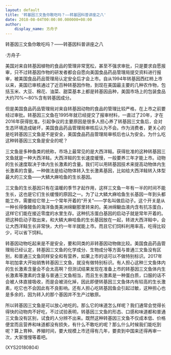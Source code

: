 ```yaml
---
layout: default
title: '转基因三文鱼你敢吃吗？——转基因科普讲座之八'
date: 2018-08-04T00:00:00.000000+08:00
author:
    display_name: 方舟子
---
```


转基因三文鱼你敢吃吗？——转基因科普讲座之八

·方舟子·

美国对来自转基因植物的食品的管理非常宽松，甚至不强求审批，只是要求自愿报审，只不过转基因作物的研发者都会自愿向美国食品药品管理局提交资料进行报审，被美国食品药品管理局认定安全后才会上市。自从1994年转基因西红柿上市以来，美国已审核通过了近百种转基因作物，到现在美国最主要的几种农作物，包括玉米、大豆、棉花、油菜、甜菜基本上都是转基因品种，美国市场上的包装食品大约70%～80%含有转基因成分。

但是美国食品药品管理局对来自转基因动物的食品的管理比较严格，在上市之前要经过审批。转基因三文鱼在1995年就已经提交了报审材料，一直过了20年，才在2016年获得批准。引起争议的主要原因是很多人担心养了转基因三文鱼后，会对生态环境造成破坏，美国食品药品管理局审核后认为不会。作为消费者，更关心的是吃转基因三文鱼是不是安全，美国食品药品管理局审核后也认为安全。为什么吃这种转基因三文鱼是安全的呢？

三文鱼是多种鱼类的统称，市场上最常见的是大西洋鲑。获得批准的这种转基因三文鱼就是一种大西洋鲑。大西洋鲑的生长速度缓慢，一般要养三年才能上市。动物的生长速度取决于体内生长激素的含量。我们可以用转基因技术来提高动物体内生长激素的含量。一种做法是给动物体转入生长激素基因，比如给大西洋鲑转入体型最大的三文鱼——大鳞大麻哈鱼的生长基因。

三文鱼的生长基因只有在温暖的季节才起作用，这样三文鱼一年有一半的时间不能生长，这也是它们生长缓慢的原因之一。为了让大鳞大麻哈鱼生长基因一年到头都能工作，需要给它带上一个常年开着的“开关”——学名叫做启动子。这个开关是从一种长得像鳗鱼的海洋鱼类美洲绵鳚那里转来的。美洲绵鳚血液内含有抗冻蛋白，这样它们能在接近零度的水里生存。这种抗冻蛋白基因的启动子就是常年开着的。把这种启动子取出来，和大鳞大麻哈鱼的生长基因放在一起，转进大西洋鲑中，会让大西洋鲑生长非常快，大约一年半就能上市。而且它们饲料利用率高，吃得比较少，可以省下饲料。

转基因动物吃起来是不是安全，要和同类的非转基因动物做比较。美国食品药品管理局已经认定，转基因三文鱼的化学成分、生物成分等方面与普通三文鱼没有区别，和普通三文鱼同样安全和有营养，如果上市的话可以不做特别标识。2017年年初加拿大开始销售转基因三文鱼，就没有做特别标识。有人担心这种三文鱼体内的生长激素含量会不会太高啊？但测试结果发现在准备上市的转基因三文鱼体内生长激素等激素的含量与普通三文鱼相当，而且生长激素是一种蛋白质，口服的话不会被人体直接吸收，而是会被消化掉，因此即便转基因三文鱼体内有较高的生长激素，吃它也不会因此有不良影响。还有人担心吃转基因鱼会引起过敏，这种担心也是多余的，因为转入的那个基因并不生产过敏原。

所以转基因三文鱼是可以放心地吃的。那么它的味道怎么样呢？我们通常会觉得长得快的动物肉不好吃，不过试验表明，转基因三文鱼的形态、口感和味道都和普通三文鱼没有区别，试食的人分辨不出来。既然这种转基因三文鱼不仅成本低、价格便宜而且营养和味道都没有损失，有什么不敢吃的呢？那么什么时候我们能吃到呢？算上育种、养殖时间，要大规模上市还得有几年，要卖到中国来还得再审一次，大家慢慢等着吧。

(XYS20180804)

